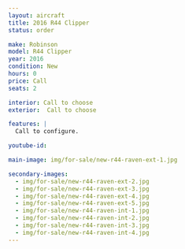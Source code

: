 ```yaml
---
layout: aircraft
title: 2016 R44 Clipper
status: order

make: Robinson
model: R44 Clipper
year: 2016
condition: New
hours: 0
price: Call
seats: 2

interior: Call to choose
exterior:  Call to choose

features: |
  Call to configure.

youtube-id:

main-image: img/for-sale/new-r44-raven-ext-1.jpg

secondary-images:
  - img/for-sale/new-r44-raven-ext-2.jpg
  - img/for-sale/new-r44-raven-ext-3.jpg
  - img/for-sale/new-r44-raven-ext-4.jpg
  - img/for-sale/new-r44-raven-ext-5.jpg
  - img/for-sale/new-r44-raven-int-1.jpg
  - img/for-sale/new-r44-raven-int-2.jpg
  - img/for-sale/new-r44-raven-int-3.jpg
  - img/for-sale/new-r44-raven-int-4.jpg
---
```

